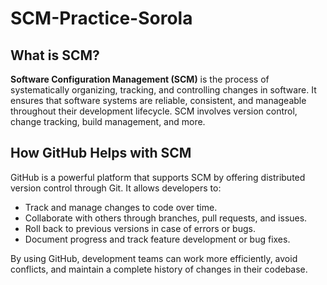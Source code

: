 # SCM-Practice-Sorola


## What is SCM?

**Software Configuration Management (SCM)** is the process of systematically organizing, tracking, and controlling changes in software. It ensures that software systems are reliable, consistent, and manageable throughout their development lifecycle. SCM involves version control, change tracking, build management, and more.

## How GitHub Helps with SCM

GitHub is a powerful platform that supports SCM by offering distributed version control through Git. It allows developers to:

- Track and manage changes to code over time.
- Collaborate with others through branches, pull requests, and issues.
- Roll back to previous versions in case of errors or bugs.
- Document progress and track feature development or bug fixes.

By using GitHub, development teams can work more efficiently, avoid conflicts, and maintain a complete history of changes in their codebase.
